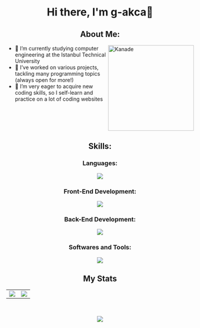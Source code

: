 <h1 align="center">Hi there, I'm g-akca👋</h1>

<h2 align="center">About Me:</h2>
<div>
  <img src="https://avatars.githubusercontent.com/u/169614034?s=400&u=a3e05ac524b163bc42468b0ee7d6914b9ed5f11f&v=4" alt="Kanade" width="230" height="230" align="right"/>
  <ul>
    <li>🔭 I’m currently studying computer engineering at the Istanbul Technical University</li>
    <li>👯 I’ve worked on various projects, tackling many programming topics (always open for more!)</li>
    <li>🌱 I’m very eager to acquire new coding skills, so I self-learn and practice on a lot of coding websites</li>
  </ul>
</div>
<br clear="all">

<h2 align="center">Skills:</h2>
<h3 align="center">Languages:</h3>
<p align="center">
  <img src="https://skillicons.dev/icons?i=cpp,cs,py,java,js,mysql"/>
</p>

<h3 align="center">Front-End Development:</h3>
<p align="center">
  <img src="https://skillicons.dev/icons?i=react,html,css,js,nodejs"/>
</p>

<h3 align="center">Back-End Development:</h3>
<p align="center">
  <img src="https://skillicons.dev/icons?i=cs,dotnet,py,flask,mysql"/>
</p>

<h3 align="center">Softwares and Tools:</h3>
<p align="center">
  <img src="https://skillicons.dev/icons?i=github,vscode,visualstudio""/>
</p>

<h2 align="center">My Stats</h2>
<p align="center">
  <table align="center">
    <tr>
      <td width="50%" align="center">
        <img src="https://github-readme-stats.vercel.app/api?username=g-akca&theme=tokyonight&show_icons=true&hide_border=true&count_private=true" />
      </td>
      <td align="center">
        <img src="https://github-readme-stats.vercel.app/api/top-langs/?username=g-akca&theme=tokyonight&show_icons=true&hide_border=true&layout=compact"/>
      </td>
    </tr>
  </table>
</p>
<br>
<p align="center">
  <img src="https://komarev.com/ghpvc/?username=g-akca&style=flat-square&color=blue"/>
</p>

